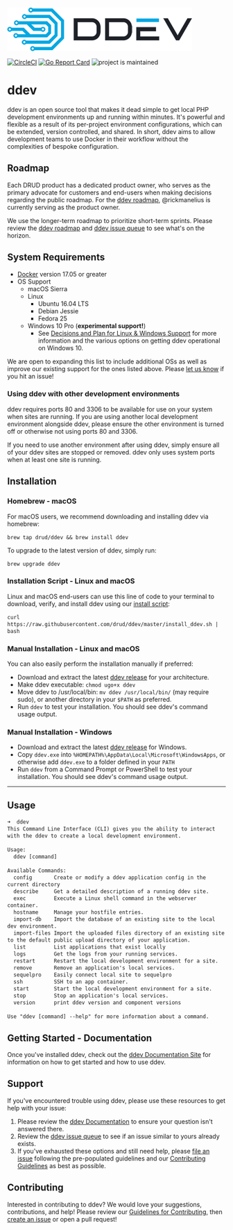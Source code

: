 ![ddev logo](images/ddev_logo.png)

[![CircleCI](https://circleci.com/gh/drud/ddev.svg?style=shield)](https://circleci.com/gh/drud/ddev) [![Go Report Card](https://goreportcard.com/badge/github.com/drud/ddev)](https://goreportcard.com/report/github.com/drud/ddev) ![project is maintained](https://img.shields.io/maintenance/yes/2017.svg)

# ddev

ddev is an open source tool that makes it dead simple to get local PHP development environments up and running within minutes. It's powerful and flexible as a result of its per-project environment configurations, which can be extended, version controlled, and shared. In short, ddev aims to allow development teams to use Docker in their workflow without the complexities of bespoke configuration.

## Roadmap

Each DRUD product has a dedicated product owner, who serves as the primary advocate for customers and end-users when making decisions regarding the public roadmap. For the [ddev roadmap](https://github.com/drud/ddev/wiki/roadmap), @rickmanelius is currently serving as the product owner.

We use the longer-term roadmap to prioritize short-term sprints. Please review the [ddev roadmap](https://github.com/drud/ddev/wiki/roadmap) and [ddev issue queue](https://github.com/drud/ddev/issues) to see what's on the horizon.

## System Requirements

- [Docker](https://www.docker.com/community-edition) version 17.05 or greater
- OS Support
  - macOS Sierra
  - Linux
    * Ubuntu 16.04 LTS
    * Debian Jessie
    * Fedora 25
  - Windows 10 Pro (**experimental support!**)
    * See [Decisions and Plan for Linux & Windows Support](https://github.com/drud/ddev/issues/196#issuecomment-300178008) for more information and the various options on getting ddev operational on Windows 10.

We are open to expanding this list to include additional OSs as well as improve our existing support for the ones listed above. Please [let us know](https://github.com/drud/ddev/issues/new) if you hit an issue!

### Using ddev with other development environments
ddev requires ports 80 and 3306 to be available for use on your system when sites are running. If you are using another local development environment alongside ddev, please ensure the other environment is turned off or otherwise not using ports 80 and 3306.

If you need to use another environment after using ddev, simply ensure all of your ddev sites are stopped or removed. ddev only uses system ports when at least one site is running.

## Installation
### Homebrew - macOS

For macOS users, we recommend downloading and installing ddev via homebrew:
```
brew tap drud/ddev && brew install ddev
```
To upgrade to the latest version of ddev, simply run:
```
brew upgrade ddev
```
  
### Installation Script - Linux and macOS

Linux and macOS end-users can use this line of code to your terminal to download, verify, and install ddev using our [install script](https://github.com/drud/ddev/blob/master/install_ddev.sh):
```
curl https://raw.githubusercontent.com/drud/ddev/master/install_ddev.sh | bash
```

### Manual Installation - Linux and macOS
You can also easily perform the installation manually if preferred:
- Download and extract the latest [ddev release](https://github.com/drud/ddev/releases) for your architecture.
- Make ddev executable: `chmod ugo+x ddev`
- Move ddev to /usr/local/bin: `mv ddev /usr/local/bin/` (may require sudo), or another directory in your `$PATH` as preferred.
- Run `ddev` to test your installation. You should see ddev's command usage output.

### Manual Installation - Windows
- Download and extract the latest [ddev release](https://github.com/drud/ddev/releases) for Windows.
- Copy `ddev.exe` into `%HOMEPATH%\AppData\Local\Microsoft\WindowsApps`, or otherwise add `ddev.exe` to a folder defined in your `PATH`
- Run `ddev` from a Command Prompt or PowerShell to test your installation. You should see ddev's command usage output.

---

## Usage
```
➜  ddev
This Command Line Interface (CLI) gives you the ability to interact with the ddev to create a local development environment.

Usage:
  ddev [command]

Available Commands:
  config       Create or modify a ddev application config in the current directory
  describe     Get a detailed description of a running ddev site.
  exec         Execute a Linux shell command in the webserver container.
  hostname     Manage your hostfile entries.
  import-db    Import the database of an existing site to the local dev environment.
  import-files Import the uploaded files directory of an existing site to the default public upload directory of your application.
  list         List applications that exist locally
  logs         Get the logs from your running services.
  restart      Restart the local development environment for a site.
  remove       Remove an application's local services.
  sequelpro    Easily connect local site to sequelpro
  ssh          SSH to an app container.
  start        Start the local development environment for a site.
  stop         Stop an application's local services.
  version      print ddev version and component versions

Use "ddev [command] --help" for more information about a command.
```

## Getting Started - Documentation
Once you've installed ddev, check out the [ddev Documentation Site](https://ddev.readthedocs.io) for information on how to get started and how to use ddev.

## Support
If you've encountered trouble using ddev, please use these resources to get help with your issue:

1. Please review the [ddev Documentation](https://ddev.readthedocs.io) to ensure your question isn't answered there.
2. Review the [ddev issue queue](https://github.com/drud/ddev/issues) to see if an issue similar to yours already exists.
3. If you've exhausted these options and still need help, please [file an issue](https://github.com/drud/ddev/issues/new) following the pre-populated guidelines and our [Contributing Guidelines](https://github.com/drud/ddev/blob/master/CONTRIBUTING.md) as best as possible.

## Contributing
Interested in contributing to ddev? We would love your suggestions, contributions, and help! Please review our [Guidelines for Contributing](https://github.com/drud/ddev/blob/master/CONTRIBUTING.md), then [create an issue](https://github.com/drud/ddev/issues/new) or open a pull request!
